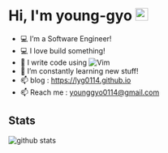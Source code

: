 # Hi, I'm young-gyo <img src="https://media.giphy.com/media/hvRJCLFzcasrR4ia7z/giphy.gif" width="25px">

- 💻 I’m a Software Engineer!
- 💻 I love build something!
- 🌱 I write code using ![Vim](https://img.shields.io/badge/VIM-%2311AB00.svg?style=flat-square&logo=vim&logoColor=white)
- 🌱 I’m constantly learning new stuff!
- 📫 blog : https://lyg0114.github.io
- 📫 Reach me : younggyo0114@gmail.com

## Stats

![github stats](https://github-readme-stats.vercel.app/api?username=lyg0114&show_icons=true&theme=dark)
